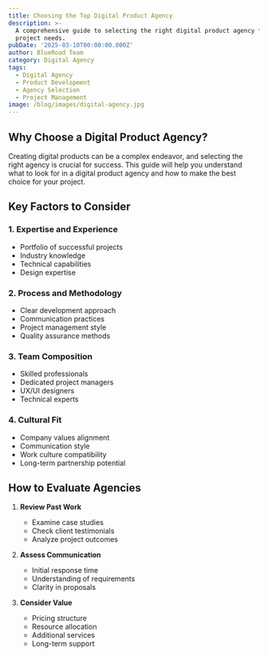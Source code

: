```yaml
---
title: Choosing the Top Digital Product Agency
description: >-
  A comprehensive guide to selecting the right digital product agency for your
  project needs.
pubDate: '2025-03-10T00:00:00.000Z'
author: BlueRoad Team
category: Digital Agency
tags:
  - Digital Agency
  - Product Development
  - Agency Selection
  - Project Management
image: /blog/images/digital-agency.jpg
---
```


## Why Choose a Digital Product Agency?

Creating digital products can be a complex endeavor, and selecting the right agency is crucial for success. This guide will help you understand what to look for in a digital product agency and how to make the best choice for your project.

## Key Factors to Consider

### 1. Expertise and Experience
- Portfolio of successful projects
- Industry knowledge
- Technical capabilities
- Design expertise

### 2. Process and Methodology
- Clear development approach
- Communication practices
- Project management style
- Quality assurance methods

### 3. Team Composition
- Skilled professionals
- Dedicated project managers
- UX/UI designers
- Technical experts

### 4. Cultural Fit
- Company values alignment
- Communication style
- Work culture compatibility
- Long-term partnership potential

## How to Evaluate Agencies

1. **Review Past Work**
   - Examine case studies
   - Check client testimonials
   - Analyze project outcomes

2. **Assess Communication**
   - Initial response time
   - Understanding of requirements
   - Clarity in proposals

3. **Consider Value**
   - Pricing structure
   - Resource allocation
   - Additional services
   - Long-term support
